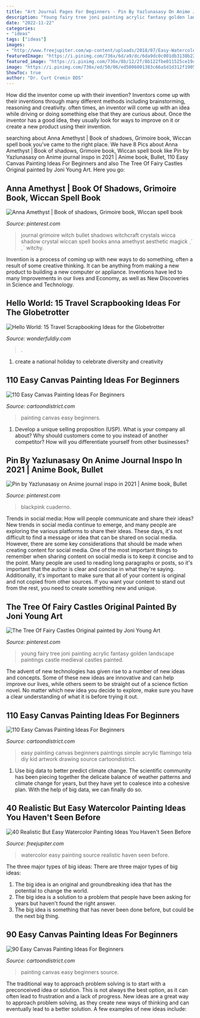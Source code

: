 ```yaml
---
title: "Art Journal Pages For Beginners - Pin By Yazlunasasy On Anime Journal Inspo In 2021"
description: "Young fairy tree joni painting acrylic fantasy golden landscape paintings castle medieval castles painted"
date: "2022-11-22"
categories:
- "ideas"
tags: ["ideas"]
images:
- "http://www.freejupiter.com/wp-content/uploads/2018/07/Easy-Watercolor-Painting-Ideas-9-1.jpg"
featuredImage: "https://i.pinimg.com/736x/6d/a9/dc/6da9dc0c001db3138b222628ee5b2630.jpg"
featured_image: "https://i.pinimg.com/736x/8b/12/2f/8b122fbe011525ce19ca3542605ed8e9.jpg"
image: "https://i.pinimg.com/736x/ed/50/06/ed5006001383c66a5d1d312f1905634f--medieval--young-art.jpg"
ShowToc: true
author: "Dr. Curt Cremin DDS"
---
```



How did the inventor come up with their invention?
Inventors come up with their inventions through many different methods including brainstorming, reasoning and creativity. often times, an inventor will come up with an idea while driving or doing something else that they are curious about. Once the inventor has a good idea, they usually look for ways to improve on it or create a new product using their invention.

	

		
searching about Anna Amethyst | Book of shadows, Grimoire book, Wiccan spell book you've came to the right place. We have 8 Pics about Anna Amethyst | Book of shadows, Grimoire book, Wiccan spell book like Pin by Yazlunasasy on Anime journal inspo in 2021 | Anime book, Bullet, 110 Easy Canvas Painting Ideas For Beginners and also The Tree Of Fairy Castles Original painted by Joni Young Art. Here you go:
		
    
## Anna Amethyst | Book Of Shadows, Grimoire Book, Wiccan Spell Book

<img loading=lazy src="https://i.pinimg.com/736x/8b/12/2f/8b122fbe011525ce19ca3542605ed8e9.jpg" onerror="this.onerror=null;this.src='https://tse2.mm.bing.net/th?id=OIP.p95uH-CgK9oav4O95QFnZAHaJ3&amp;pid=15.1';" alt="Anna Amethyst | Book of shadows, Grimoire book, Wiccan spell book">

_Source: pinterest.com_

>journal grimoire witch bullet shadows witchcraft crystals wicca shadow crystal wiccan spell books anna amethyst aesthetic magick ˎˊ ˏˋ witchy. 

	

Invention is a process of coming up with new ways to do something, often a result of some creative thinking. It can be anything from making a new product to building a new computer or appliance. Inventions have led to many Improvements in our lives and Economy, as well as New Discoveries in Science and Technology.

    
## Hello World: 15 Travel Scrapbooking Ideas For The Globetrotter

<img loading=lazy src="https://cdn.wonderfuldiy.com/wp-content/uploads/2017/10/Lifting-card-scrapbook-pages.jpg" onerror="this.onerror=null;this.src='https://tse4.mm.bing.net/th?id=OIP.rnqdfMlxg5RA8CIICB5pBgHaSh&amp;pid=15.1';" alt="Hello World: 15 Travel Scrapbooking Ideas for the Globetrotter">

_Source: wonderfuldiy.com_

>. 

	

1. create a national holiday to celebrate diversity and creativity

    
## 110 Easy Canvas Painting Ideas For Beginners

<img loading=lazy src="http://www.cartoondistrict.com/wp-content/uploads/2017/06/Easy-Canvas-Painting-Ideas-For-Beginners13-2.jpg" onerror="this.onerror=null;this.src='https://tse1.mm.bing.net/th?id=OIP.vgtZPkqrZPacRsyF5MG2MQHaNK&amp;pid=15.1';" alt="110 Easy Canvas Painting Ideas For Beginners">

_Source: cartoondistrict.com_

>painting canvas easy beginners. 

	

1. Develop a unique selling proposition (USP). What is your company all about? Why should customers come to you instead of another competitor? How will you differentiate yourself from other businesses? 

    
## Pin By Yazlunasasy On Anime Journal Inspo In 2021 | Anime Book, Bullet

<img loading=lazy src="https://i.pinimg.com/736x/6d/a9/dc/6da9dc0c001db3138b222628ee5b2630.jpg" onerror="this.onerror=null;this.src='https://tse2.mm.bing.net/th?id=OIP.E3FzQMdm3SsW0L2dvZNtmQHaHK&amp;pid=15.1';" alt="Pin by Yazlunasasy on Anime journal inspo in 2021 | Anime book, Bullet">

_Source: pinterest.com_

>blackpink cuaderno. 

	

Trends in social media: How will people communicate and share their ideas?
New trends in social media continue to emerge, and many people are exploring the various platforms to share their ideas. These days, it's not difficult to find a message or idea that can be shared on social media. However, there are some key considerations that should be made when creating content for social media. 
One of the most important things to remember when sharing content on social media is to keep it concise and to the point. Many people are used to reading long paragraphs or posts, so it's important that the author is clear and concise in what they're saying. Additionally, it's important to make sure that all of your content is original and not copied from other sources. If you want your content to stand out from the rest, you need to create something new and unique.

    
## The Tree Of Fairy Castles Original Painted By Joni Young Art

<img loading=lazy src="https://i.pinimg.com/736x/ed/50/06/ed5006001383c66a5d1d312f1905634f--medieval--young-art.jpg" onerror="this.onerror=null;this.src='https://tse3.mm.bing.net/th?id=OIP.6WuLigPAEm7Dufy0tZCE6wHaJ6&amp;pid=15.1';" alt="The Tree Of Fairy Castles Original painted by Joni Young Art">

_Source: pinterest.com_

>young fairy tree joni painting acrylic fantasy golden landscape paintings castle medieval castles painted. 

	

The advent of new technologies has given rise to a number of new ideas and concepts. Some of these new ideas are innovative and can help improve our lives, while others seem to be straight out of a science fiction novel. No matter which new idea you decide to explore, make sure you have a clear understanding of what it is before trying it out.

    
## 110 Easy Canvas Painting Ideas For Beginners

<img loading=lazy src="http://www.cartoondistrict.com/wp-content/uploads/2017/06/Easy-Canvas-Painting-Ideas-For-Beginners21.jpg" onerror="this.onerror=null;this.src='https://tse2.mm.bing.net/th?id=OIP.8Xzk08F4TJ-XT7iJbsCMiwHaLD&amp;pid=15.1';" alt="110 Easy Canvas Painting Ideas For Beginners">

_Source: cartoondistrict.com_

>easy painting canvas beginners paintings simple acrylic flamingo tela diy kid artwork drawing source cartoondistrict. 

	

1. Use big data to better predict climate change. The scientific community has been piecing together the delicate balance of weather patterns and climate change for years, but they have yet to coalesce into a cohesive plan. With the help of big data, we can finally do so. 

    
## 40 Realistic But Easy Watercolor Painting Ideas You Haven&#039;t Seen Before

<img loading=lazy src="http://www.freejupiter.com/wp-content/uploads/2018/07/Easy-Watercolor-Painting-Ideas-9-1.jpg" onerror="this.onerror=null;this.src='https://tse4.mm.bing.net/th?id=OIP.Fveja7m2lABlale9v2i8-gHaKW&amp;pid=15.1';" alt="40 Realistic But Easy Watercolor Painting Ideas You Haven&#039;t Seen Before">

_Source: freejupiter.com_

>watercolor easy painting source realistic haven seen before. 

	

The three major types of big ideas:
There are three major types of big ideas: 
1. The big idea is an original and groundbreaking idea that has the potential to change the world. 
2. The big idea is a solution to a problem that people have been asking for years but haven't found the right answer. 
3. The big idea is something that has never been done before, but could be the next big thing.

    
## 90 Easy Canvas Painting Ideas For Beginners

<img loading=lazy src="http://www.cartoondistrict.com/wp-content/uploads/2017/06/Easy-Canvas-Painting-Ideas-For-Beginners3.jpg" onerror="this.onerror=null;this.src='https://tse3.mm.bing.net/th?id=OIP.zNQRTCHEgPGaBeUu6EiEpQHaJ4&amp;pid=15.1';" alt="90 Easy Canvas Painting Ideas For Beginners">

_Source: cartoondistrict.com_

>painting canvas easy beginners source. 

	

The traditional way to approach problem solving is to start with a preconceived idea or solution. This is not always the best option, as it can often lead to frustration and a lack of progress. New ideas are a great way to approach problem solving, as they create new ways of thinking and can eventually lead to a better solution. A few examples of new ideas include:

